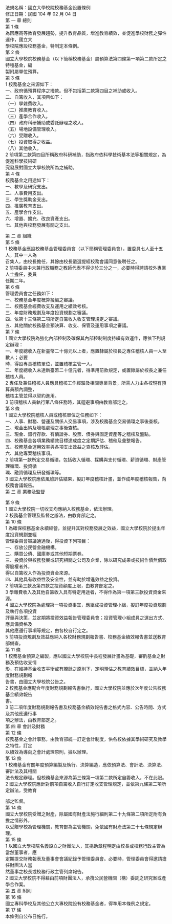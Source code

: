 法規名稱：國立大學校院校務基金設置條例  
修正日期：民國 104 年 02 月 04 日  
第 一 章 總則  
第 1 條  
為因應高等教育發展趨勢，提升教育品質，增進教育績效，並促進學校財務之彈性運作，國立大  
學校院應設校務基金，特制定本條例。  
第 2 條  
國立大學校院校務基金（以下簡稱校務基金）屬預算法第四條第一項第二款所定之特種基金，編  
製附屬單位預算。  
第 3 條  
1 校務基金之來源如下：  
一、政府循預算程序之撥款。但不包括第二款第四目之補助或收入。  
二、自籌收入，其項目如下：  
（一）學雜費收入。  
（二）推廣教育收入。  
（三）產學合作收入。  
（四）政府科研補助或委託辦理之收入。  
（五）場地設備管理收入。  
（六）受贈收入。  
（七）投資取得之收益。  
（八）其他收入。  
2 前項第二款第四目所稱政府科研補助，指政府依科學技術基本法等相關規定，為促進科學技術研  
究發展對國立大學校院所為之補助。  
第 4 條  
校務基金之用途如下：  
一、教學及研究支出。  
二、人事費用支出。  
三、學生獎助金支出。  
四、推廣教育支出。  
五、產學合作支出。  
六、增置、擴充、改良資產支出。  
七、其他與校務發展有關之支出。  


第 二 章 組織  
第 5 條  
1 校務基金應設校務基金管理委員會（以下簡稱管理委員會），置委員七人至十五人，其中一人為  
召集人，由校長擔任，其餘由校長遴選提經校務會議同意後聘任之。  
2 前項委員中未兼行政職務之教師代表不得少於三分之一，必要時得聘請校外專業人士擔任，委員  
任期二年。  
第 6 條  
管理委員會之任務如下：  
一、校務基金年度概算擬編之審議。  
二、校務基金經費收支及運用之績效考核。  
三、年度財務規劃及年度投資規劃之審議。  
四、依第十三條第二項所定自籌收入收支管理規定之審議。  
五、其他關於校務基金預決算、收支、保管及運用事項之審議。  
第 7 條  
1 國立大學校院為強化內部控制及確保其內部控制制度持續有效運作，應依下列規定辦理：  
一、年度總收入在新臺幣二十億元以上者，應置隸屬於校長之專任稽核人員一人至數人；必要  
時，得設專責稽核單位，並置稽核主管一人。  
二、年度總收入未達新臺幣二十億元者，得準用前款規定，或置隸屬於校長之兼任稽核人員。  
2 專任及兼任稽核人員應具稽核工作經驗及相關專業背景，所需人力由各校現有預算員額內調整，  
稽核主管並得以契約進用。  
3 前項稽核人員執行第八條任務時，其迴避事項由教育部定之。  
第 8 條  
1 國立大學校院稽核人員或稽核單位之任務如下：  
一、人事、財務、營運及關係人交易事項，涉及校務基金交易循環之事後查核。  
二、現金出納及壞帳處理之事後查核。  
三、現金、銀行存款、有價證券、股票、債券與固定資產等之稽核及盤點。  
四、校務基金各項業務績效目標達成度之定期評估、稽催及彙整報告。  
五、校務基金運用效率與各項支出效益之查核及評估。  
六、其他專案稽核事項。  
2 前項第一款所定交易循環，包括收入循環、採購與支付循環、薪資循環、財產管理循環、投資循  
環、融資循環及研發循環等。  
3 國立大學校院應依風險評估結果，擬訂年度稽核計畫，並作成年度稽核報告，向校務會議報告。  
第 三 章 業務及監督  


第 9 條  
1 國立大學校院一切收支均應納入校務基金，依法辦理。  
2 校務基金管理及監督之辦法，由教育部定之。  
第 10 條  
1 為確保校務基金永續經營，並提升其對校務發展之效益，國立大學校院於提出年度投資規劃並經  
管理委員會審議通過後，得投資下列項目：  
一、存放公民營金融機構。  
二、購買公債、國庫券或其他短期票券。  
三、投資於與校務發展或研究相關之公司及企業，除以研究成果或技術作價無償取得股權者外，  
得以自籌收入作為投資資金來源。  
四、其他具有收益性及安全性，並有助於增進效益之投資。  
2 前項第三款及第四款之投資額度上限，由教育部定之。  
3 學雜費收入及其他自籌收入具有特定用途者，不得作為第一項第三款投資資金來源。  
4 國立大學校院為處理第一項投資事宜，應組成投資管理小組，擬訂年度投資規劃及執行各項投資  
評量與決策，並定期將投資效益報告管理委員會；投資管理小組成員之選出方式、應具備資格及  
其他應遵行事項等規定，由各校自行定之。  
5 前項投資規劃及效益應納入各校財務規劃報告書、校務基金績效報告書並送教育部備查。  
第 11 條  
1 校務基金預算之編製，應以國立大學校院中長程發展計畫為基礎，審酌基金之財務及預估收支情  
形，在維持基金收支平衡或有賸餘之原則下，定明預估之教育績效目標，並納入年度財務規劃報  
告書，由國立大學校院公告之。  
2 校務基金應配合年度財務規劃報告書執行，國立大學校院並應於次年度公告校務基金績效報告  
書。  
3 前二項年度財務規劃報告書及校務基金績效報告書之格式內容、公告時間、方式及其他應遵行事  
項之辦法，由教育部定之。  
第 四 章 會計及財務  
第 12 條  
校務基金之會計事務，由教育部統一訂定會計制度，供各校依據其學術研究及教學之特性，訂定  
以績效為導向之會計處理原則，據以辦理。  
第 13 條  
1 校務基金有關年度預算編製及執行、決算編造，應依預算法、會計法、決算法、審計法及其相關  
法令規定辦理。但校務基金來源為第三條第一項第二款所定自籌收入，不在此限。  
2 國立大學校院應針對前項自籌收入自行訂定收支管理規定，並依第九條第二項所定辦法，受教育  


部之監督。  
第 14 條  
國立大學校院受贈之財產，除屬國有財產法施行細則第二十九條第二項所定附有負擔之情形外，  
以受贈學校為管理機關，教育部為主管機關，免依國有財產法第三十七條規定辦理。  
第 15 條  
1 以國立大學校院名義設立之財團法人，其捐助章程明定由校長或校務行政主管為當然董事者，應  
定期提交財務報表及董事會會議紀錄予管理委員會。必要時，管理委員會得邀請擔任財團法人當  
然董事之校長或校務行政主管列席報告。  
2 國立大學校院不得藉由前項財團法人，承攬公民營機關（構）委託之研究案或產學合作案。  
第 五 章 附則  
第 16 條  
國立專科學校及其他公立大專校院設有校務基金者，得準用本條例之規定。  
第 17 條  
本條例自公布日施行。  


